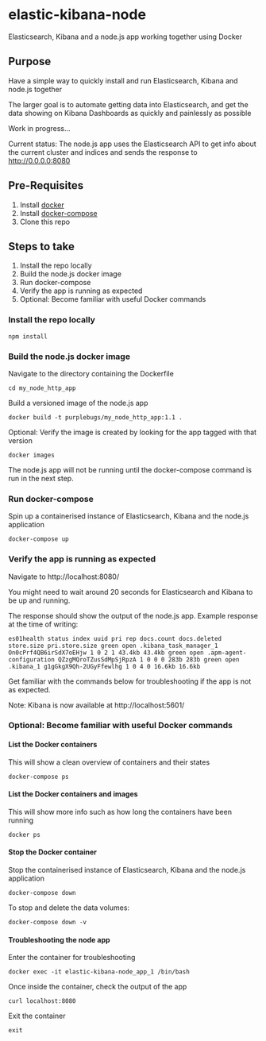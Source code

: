 # elastic-kibana-node

Elasticsearch, Kibana and a node.js app working together using Docker


## Purpose

Have a simple way to quickly install and run Elasticsearch, Kibana and node.js together

The larger goal is to automate getting data into Elasticsearch, and get the data showing on Kibana Dashboards as quickly and painlessly as possible

Work in progress...

Current status: The node.js app uses the Elasticsearch API to get info about the current cluster and indices and sends the response to http://0.0.0.0:8080


## Pre-Requisites

1. Install [docker](https://docs.docker.com/install/)
2. Install [docker-compose](https://docs.docker.com/compose/install/)
3. Clone this repo


## Steps to take

1. Install the repo locally
2. Build the node.js docker image
2. Run docker-compose
3. Verify the app is running as expected
4. Optional: Become familiar with useful Docker commands


### Install the repo locally

```npm install```


### Build the node.js docker image

Navigate to the directory containing the Dockerfile

```
cd my_node_http_app
```

Build a versioned image of the node.js app

```
docker build -t purplebugs/my_node_http_app:1.1 .
```


Optional: Verify the image is created by looking for the app tagged with that version

```
docker images
```

The node.js app will not be running until the docker-compose command is run in the next step.


### Run docker-compose

Spin up a containerised instance of Elasticsearch, Kibana and the node.js application

```
docker-compose up
```


### Verify the app is running as expected

Navigate to http://localhost:8080/

You might need to wait around 20 seconds for Elasticsearch and Kibana to be up and running.


The response should show the output of the node.js app.  Example response at the time of writing:

```
es01health status index uuid pri rep docs.count docs.deleted store.size pri.store.size green open .kibana_task_manager_1 On0cPrf4QB6irSdX7oEHjw 1 0 2 1 43.4kb 43.4kb green open .apm-agent-configuration QZzgMQroTZusSdMpSjRpzA 1 0 0 0 283b 283b green open .kibana_1 g1gGkgX9Qh-2UGyFfewlhg 1 0 4 0 16.6kb 16.6kb
```

Get familiar with the commands below for troubleshooting if the app is not as expected.

Note: Kibana is now available at http://localhost:5601/


### Optional: Become familiar with useful Docker commands


#### List the Docker containers

This will show a clean overview of containers and their states

```docker-compose ps```


#### List the Docker containers and images

This will show more info such as how long the containers have been running

```
docker ps
```


#### Stop the Docker container

Stop the containerised instance of Elasticsearch, Kibana and the node.js application

```
docker-compose down
```


To stop and delete the data volumes:

```
docker-compose down -v
```

#### Troubleshooting the node app

Enter the container for troubleshooting

```
docker exec -it elastic-kibana-node_app_1 /bin/bash
```

Once inside the container, check the output of the app

```
curl localhost:8080
```

Exit the container

```
exit
```
